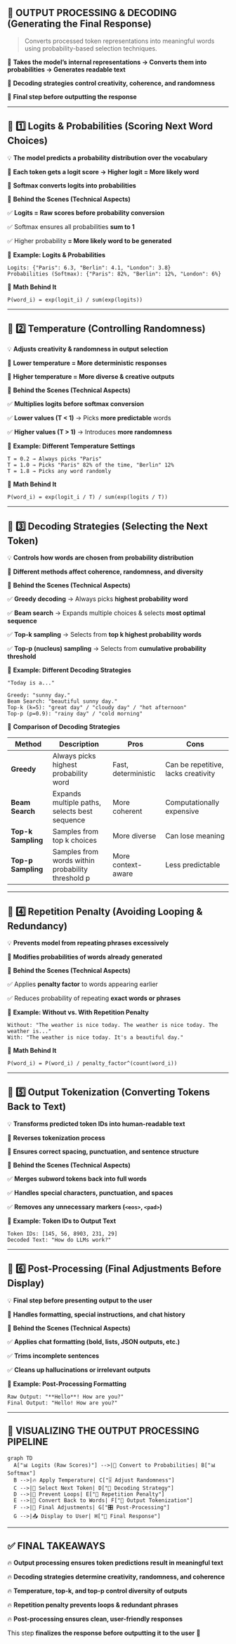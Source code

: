 ## **🚀 OUTPUT PROCESSING & DECODING (Generating the Final Response)**

> Converts processed token representations into meaningful words using probability-based selection techniques.
> 

🔹 **Takes the model’s internal representations → Converts them into probabilities → Generates readable text**

🔹 **Decoding strategies control creativity, coherence, and randomness**

🔹 **Final step before outputting the response**

---

## **📌 1️⃣ Logits & Probabilities (Scoring Next Word Choices)**

💡 **The model predicts a probability distribution over the vocabulary**

🔹 **Each token gets a logit score → Higher logit = More likely word**

🔹 **Softmax converts logits into probabilities**

📌 **Behind the Scenes (Technical Aspects)**

✅ **Logits = Raw scores before probability conversion**

✅ Softmax ensures all probabilities **sum to 1**

✅ Higher probability **= More likely word to be generated**

📌 **Example: Logits & Probabilities**

```
Logits: {"Paris": 6.3, "Berlin": 4.1, "London": 3.8}
Probabilities (Softmax): {"Paris": 82%, "Berlin": 12%, "London": 6%}

```

📌 **Math Behind It**

```
P(word_i) = exp(logit_i) / sum(exp(logits))

```

---

## **📌 2️⃣ Temperature (Controlling Randomness)**

💡 **Adjusts creativity & randomness in output selection**

🔹 **Lower temperature = More deterministic responses**

🔹 **Higher temperature = More diverse & creative outputs**

📌 **Behind the Scenes (Technical Aspects)**

✅ **Multiplies logits before softmax conversion**

✅ **Lower values (T < 1)** → Picks **more predictable** words

✅ **Higher values (T > 1)** → Introduces **more randomness**

📌 **Example: Different Temperature Settings**

```
T = 0.2 → Always picks "Paris"
T = 1.0 → Picks "Paris" 82% of the time, "Berlin" 12%
T = 1.8 → Picks any word randomly

```

📌 **Math Behind It**

```
P(word_i) = exp(logit_i / T) / sum(exp(logits / T))

```

---

## **📌 3️⃣ Decoding Strategies (Selecting the Next Token)**

💡 **Controls how words are chosen from probability distribution**

🔹 **Different methods affect coherence, randomness, and diversity**

📌 **Behind the Scenes (Technical Aspects)**

✅ **Greedy decoding** → Always picks **highest probability word**

✅ **Beam search** → Expands multiple choices & selects **most optimal sequence**

✅ **Top-k sampling** → Selects from **top k highest probability words**

✅ **Top-p (nucleus) sampling** → Selects from **cumulative probability threshold**

📌 **Example: Different Decoding Strategies**

```
"Today is a..."

Greedy: "sunny day."
Beam Search: "beautiful sunny day."
Top-k (k=5): "great day" / "cloudy day" / "hot afternoon"
Top-p (p=0.9): "rainy day" / "cold morning"

```

📌 **Comparison of Decoding Strategies**

| **Method** | **Description** | **Pros** | **Cons** |
| --- | --- | --- | --- |
| **Greedy** | Always picks highest probability word | Fast, deterministic | Can be repetitive, lacks creativity |
| **Beam Search** | Expands multiple paths, selects best sequence | More coherent | Computationally expensive |
| **Top-k Sampling** | Samples from top k choices | More diverse | Can lose meaning |
| **Top-p Sampling** | Samples from words within probability threshold p | More context-aware | Less predictable |

---

## **📌 4️⃣ Repetition Penalty (Avoiding Looping & Redundancy)**

💡 **Prevents model from repeating phrases excessively**

🔹 **Modifies probabilities of words already generated**

📌 **Behind the Scenes (Technical Aspects)**

✅ Applies **penalty factor** to words appearing earlier

✅ Reduces probability of repeating **exact words or phrases**

📌 **Example: Without vs. With Repetition Penalty**

```
Without: "The weather is nice today. The weather is nice today. The weather is..."
With: "The weather is nice today. It's a beautiful day."

```

📌 **Math Behind It**

```
P(word_i) = P(word_i) / penalty_factor^(count(word_i))

```

---

## **📌 5️⃣ Output Tokenization (Converting Tokens Back to Text)**

💡 **Transforms predicted token IDs into human-readable text**

🔹 **Reverses tokenization process**

🔹 **Ensures correct spacing, punctuation, and sentence structure**

📌 **Behind the Scenes (Technical Aspects)**

✅ **Merges subword tokens back into full words**

✅ **Handles special characters, punctuation, and spaces**

✅ **Removes any unnecessary markers (`<eos>`, `<pad>`)**

📌 **Example: Token IDs to Output Text**

```
Token IDs: [145, 56, 8903, 231, 29]
Decoded Text: "How do LLMs work?"

```

---

## **📌 6️⃣ Post-Processing (Final Adjustments Before Display)**

💡 **Final step before presenting output to the user**

🔹 **Handles formatting, special instructions, and chat history**

📌 **Behind the Scenes (Technical Aspects)**

✅ **Applies chat formatting (bold, lists, JSON outputs, etc.)**

✅ **Trims incomplete sentences**

✅ **Cleans up hallucinations or irrelevant outputs**

📌 **Example: Post-Processing Formatting**

```
Raw Output: "**Hello**! How are you?"
Final Output: "Hello! How are you?"

```

---

## **🚀 VISUALIZING THE OUTPUT PROCESSING PIPELINE**

```mermaid
graph TD
  A["📊 Logits (Raw Scores)"] -->|🔀 Convert to Probabilities| B["📊 Softmax"]
  B -->|🔥 Apply Temperature| C["🎚 Adjust Randomness"]
  C -->|📜 Select Next Token| D["📜 Decoding Strategy"]
  D -->|🔄 Prevent Loops| E["🛑 Repetition Penalty"]
  E -->|🔢 Convert Back to Words| F["📝 Output Tokenization"]
  F -->|🎨 Final Adjustments| G["🎛 Post-Processing"]
  G -->|📤 Display to User| H["📢 Final Response"]

```

---

## **✅ FINAL TAKEAWAYS**

🔥 **Output processing ensures token predictions result in meaningful text**

🔥 **Decoding strategies determine creativity, randomness, and coherence**

🔥 **Temperature, top-k, and top-p control diversity of outputs**

🔥 **Repetition penalty prevents loops & redundant phrases**

🔥 **Post-processing ensures clean, user-friendly responses**

This step **finalizes the response before outputting it to the user** 🚀